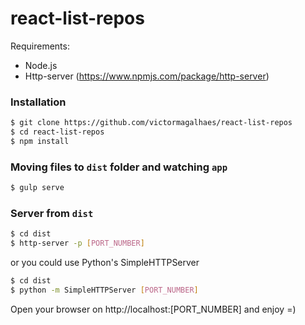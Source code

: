 # react-list-repos

Requirements:
* Node.js
* Http-server (https://www.npmjs.com/package/http-server)

### Installation

```sh
$ git clone https://github.com/victormagalhaes/react-list-repos
$ cd react-list-repos
$ npm install
```

### Moving files to `dist` folder and watching `app`

```sh
$ gulp serve
```

### Server from `dist`
```sh
$ cd dist
$ http-server -p [PORT_NUMBER]
```

or you could use Python's SimpleHTTPServer

```sh
$ cd dist
$ python -m SimpleHTTPServer [PORT_NUMBER]
```

Open your browser on http://localhost:[PORT_NUMBER] and enjoy =)
